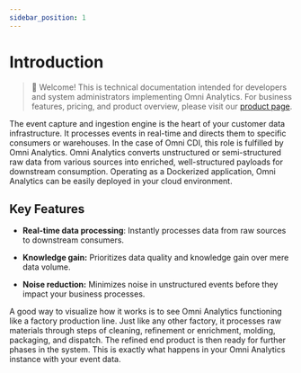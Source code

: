 ```yaml
---
sidebar_position: 1
---
```


# Introduction

> 👋 Welcome! This is technical documentation intended for developers and system administrators implementing Omni Analytics. For business features, pricing, and product overview, please visit our [product page](https://www.datomni.com/products/omni-analytics).

The event capture and ingestion engine is the heart of your customer data infrastructure. It processes events in real-time and directs them to specific consumers or warehouses. In the case of Omni CDI, this role is fulfilled by Omni Analytics. Omni Analytics converts unstructured or semi-structured raw data from various sources into enriched, well-structured payloads for downstream consumption. Operating as a Dockerized application, Omni Analytics can be easily deployed in your cloud environment.

## Key Features

- **Real-time data processing**: Instantly processes data from raw sources to downstream consumers.

- **Knowledge gain:** Prioritizes data quality and knowledge gain over mere data volume.

- **Noise reduction:** Minimizes noise in unstructured events before they impact your business processes.

A good way to visualize how it works is to see Omni Analytics functioning like a factory production line. Just like any other factory, it processes raw materials through steps of cleaning, refinement or enrichment, molding, packaging, and dispatch. The refined end product is then ready for further phases in the system. This is exactly what happens in your Omni Analytics instance with your event data.